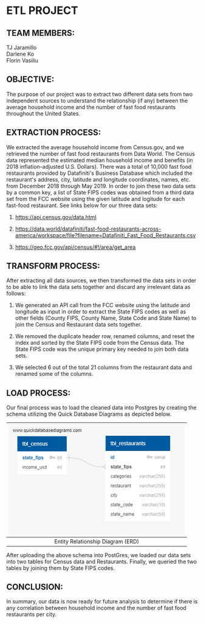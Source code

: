 # ETL PROJECT

## TEAM MEMBERS:
TJ Jaramillo\
Darlene Ko\
Florin Vasiliu

## OBJECTIVE:
The purpose of our project was to extract two different data sets from two independent sources to understand the relationship (if any) between the average household income and the number of fast food restaurants throughout the United States. 

## EXTRACTION PROCESS:
We extracted the average household income from Census.gov, and we retrieved the number of fast food restaurants from Data World.  The Census data represented the estimated median household income and benefits (in 2018 inflation-adjusted U.S. Dollars).  There was a total of 10,000 fast food restaurants provided by Datafiniti's Business Database which included the restaurant's address, city, latitude and longitude coordinates, names, etc. from December 2018 through May 2019.  In order to join these two data sets by a common key, a list of State FIPS codes was obtained from a third data set from the FCC website using the given latitude and logitude for each fast-food restaurant.  See links below for our three data sets:

1) https://api.census.gov/data.html

2) https://data.world/datafiniti/fast-food-restaurants-across-america/workspace/file?filename=Datafiniti_Fast_Food_Restaurants.csv

3) https://geo.fcc.gov/api/census/#!/area/get_area

## TRANSFORM PROCESS:
After extracting all data sources, we then transformed the data sets in order to be able to link the data sets together and discard any irrelevant data as follows:

1) We generated an API call from the FCC website using the latitude and longitude as input in order to extract the State FIPS codes as well as other fields (County FIPS, County Name, State Code and State Name) to join the Census and Restaurant data sets together. 

2) We removed the duplicate header row, renamed columns, and reset the index and sorted by the State FIPS code from the Census data.  The State FIPS code was the unique primary key needed to join both data sets.

3) We selected 6 out of the total 21 columns from the restaurant data and renamed some of the columns.

## LOAD PROCESS:
Our final process was to load the cleaned data into Postgres by creating the schema utilizing the Quick Database Diagrams as depicted below.

<img src=3.Load/QuickDBD-ETL_project_ERD.png >|
:--------------------------------------:|
Entity Relationship Diagram (ERD)|

After uploading the above schema into PostGres, we loaded our data sets into two tables for Census data and Restaurants.  Finally, we queried the two tables by joining them by State FIPS codes.

## CONCLUSION:
In summary, our data is now ready for future analysis to determine if there is any correlation between household income and the number of fast food restaurants per city.
